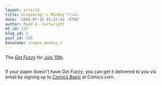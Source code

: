 ```yaml
---
layout: article
title: Scope&reg;'s Monkey Trial
date: '2004-07-15 01:23:42 -0700'
author: Reed A. Cartwright
mt_id: 320
blog_id: 2
post_id: 320
basename: scopes_monkey_t
---
```

The [_Get Fuzzy_](http://www.comics.com/comics/getfuzzy/index.html) for [July 15th](http://www.comics.com/comics/getfuzzy/archive/getfuzzy-20040715.html).

<img src="/PT/uploads/2005/getfuzzy2004261470715.gif" alt="" />

If your paper doesn't have _Get Fuzzy_, you can get it delivered to you via email by signing up to [Comics Basic](https://members.comics.com/members/registration/showEvaluateEmail.do) at Comics.com.
